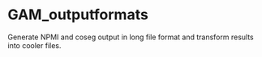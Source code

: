 # GAM_outputformats
Generate NPMI and coseg output in long file format and transform results into cooler files.
